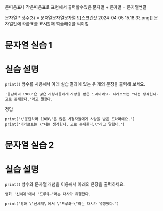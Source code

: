 큰따음표나 작은따음표로 표현해서 출력할수있음
문자열 + 문자열 = 문자열연결

문자열 * 정수(3) = 문자열문자열문자열
![[스크린샷 2024-04-05 15.18.33.png]]
문자열안에 따음표를 표시할때 역슬래쉬를 써야함



# 문자열 실습 1

# 실습 설명

`print()` 함수를 사용해서 아래 실습 결과에 있는 두 개의 문장을 출력해 보세요.

`'응답하라 1988'은 많은 시청자들에게 사랑을 받은 드라마예요. 데카르트는 "나는 생각한다. 고로 존재한다."라고 말했다.`

정답
```
print("\'응답하라 1988\'은 많은 시청자들에게 사랑을 받은 드라마예요.") 
print('데카르트는 \"나는 생각한다. 고로 존재한다.\"라고 말했다.')
```

# 문자열 실습 2

# 실습 설명

`print()` 함수와 문자열 개념을 이용해서 아래의 문장을 출력하세요.

`영화 '신세계'에서 "드루와~"라는 대사가 유행했다.`



```
print("영화 \'신세계\'에서 \"드루와~\"라는 대사가 유행했다.")
```